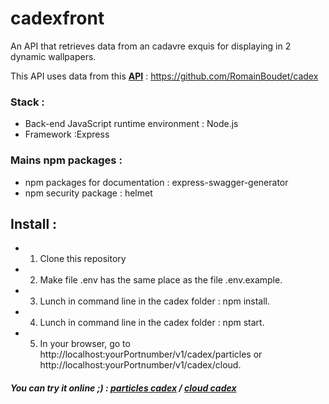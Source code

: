 # cadexfront

An API that retrieves data from an cadavre exquis for displaying in 2 dynamic wallpapers.

This API uses data from this **[API](https://cadex-api.thedev.fr/api/v1/cadex)** : https://github.com/RomainBoudet/cadex

### Stack :

* Back-end JavaScript runtime environment : Node.js
* Framework :Express

### Mains npm packages :

* npm packages for documentation : express-swagger-generator
* npm security package : helmet

## Install :

* 1) Clone this repository
* 2) Make file .env has the same place as the file .env.example.
* 3) Lunch in command line in the cadex folder : npm install.
* 4) Lunch in command line in the cadex folder : npm start.
* 5) In your browser, go to http://localhost:yourPortnumber/v1/cadex/particles or http://localhost:yourPortnumber/v1/cadex/cloud.

##### You can try it online ;) : [particles cadex](https://cadex-front.thedev.fr/v1/cadex/particles) / [cloud cadex](https://cadex-front.thedev.fr/v1/cadex/cloud)